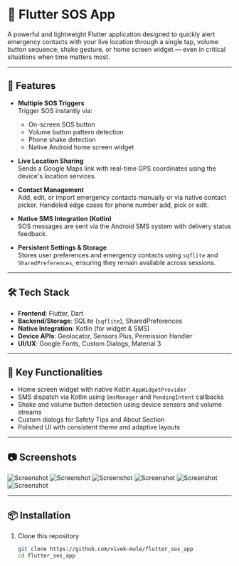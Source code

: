 # 🚨 Flutter SOS App

A powerful and lightweight Flutter application designed to quickly alert emergency contacts with your live location through a single tap, volume button sequence, shake gesture, or home screen widget — even in critical situations when time matters most.

---

## 📱 Features

- **Multiple SOS Triggers**  
  Trigger SOS instantly via:
  - On-screen SOS button  
  - Volume button pattern detection  
  - Phone shake detection  
  - Native Android home screen widget

- **Live Location Sharing**  
  Sends a Google Maps link with real-time GPS coordinates using the device's location services.

- **Contact Management**  
  Add, edit, or import emergency contacts manually or via native contact picker. Handeled edge cases for phone number add, pick or edit.

- **Native SMS Integration (Kotlin)**  
  SOS messages are sent via the Android SMS system with delivery status feedback.

- **Persistent Settings & Storage**  
  Stores user preferences and emergency contacts using `sqflite` and `SharedPreferences`, ensuring they remain available across sessions.


---

## 🛠 Tech Stack

- **Frontend**: Flutter, Dart  
- **Backend/Storage**: SQLite (`sqflite`), SharedPreferences  
- **Native Integration**: Kotlin (for widget & SMS)  
- **Device APIs**: Geolocator, Sensors Plus, Permission Handler  
- **UI/UX**: Google Fonts, Custom Dialogs, Material 3

---

## 🧪 Key Functionalities

- Home screen widget with native Kotlin `AppWidgetProvider`
- SMS dispatch via Kotlin using `SmsManager` and `PendingIntent` callbacks
- Shake and volume button detection using device sensors and volume streams
- Custom dialogs for Safety Tips and About Section
- Polished UI with consistent theme and adaptive layouts

---

## 📷 Screenshots

![Screenshot](https://github.com/vivek-mule/flutter_sos_app/blob/main/screenshots/Home%20Page.jpg?raw=true)
![Screenshot](https://github.com/vivek-mule/flutter_sos_app/blob/main/screenshots/SOS%20Start%20Widget.jpg?raw=true)
![Screenshot](https://github.com/vivek-mule/flutter_sos_app/blob/main/screenshots/Settings%20Page.jpg?raw=true)
![Screenshot](https://github.com/vivek-mule/flutter_sos_app/blob/main/screenshots/SOS%20Settings%20Page.jpg?raw=true)
![Screenshot](https://github.com/vivek-mule/flutter_sos_app/blob/main/screenshots/Contacts%20Page.jpg?raw=true)
![Screenshot](https://github.com/vivek-mule/flutter_sos_app/blob/main/screenshots/Activation%20Modes%20Page.jpg?raw=true)

---

## 📦 Installation

1. Clone this repository  
   ```bash
   git clone https://github.com/vivek-mule/flutter_sos_app
   cd flutter_sos_app

